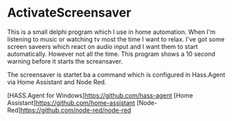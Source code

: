 # ActivateScreensaver

This is a small delphi program which I use in home automation.
When I'm listening to music or watching tv most the time I want to relax.
I've got some screen saveers which react on audio input and I want them to start automatically.
However not all the time. This program shows a 10 second warning before it starts the screansaver.

The screensaver is startet ba a command which is configured in Hass.Agent via Home Assistant and Node Red.

[HASS.Agent for Windows]https://github.com/hass-agent
[Home Assistant]https://github.com/home-assistant
[Node-Red]https://github.com/node-red/node-red

